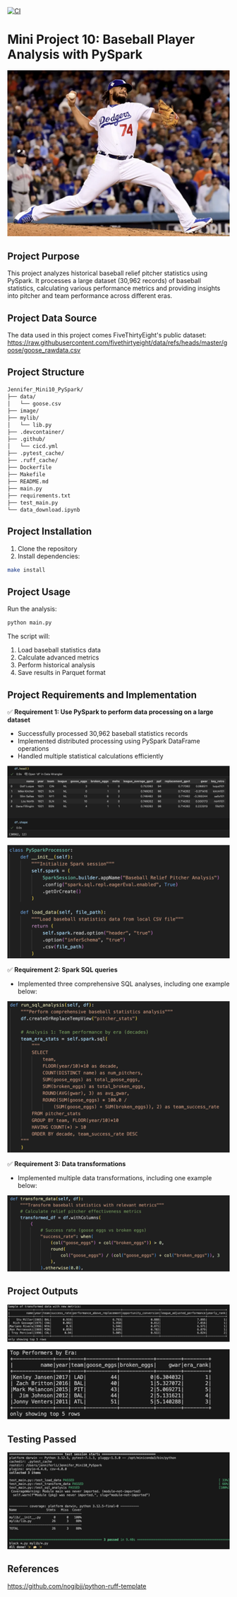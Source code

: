 [![CI](https://github.com/nogibjj/Jennifer_Mini10_PySpark/actions/workflows/cicd.yml/badge.svg)](https://github.com/nogibjj/Jennifer_Mini10_PySpark/actions/workflows/cicd.yml)

# Mini Project 10: Baseball Player Analysis with PySpark
![alt text](image/image.png)

## Project Purpose
This project analyzes historical baseball relief pitcher statistics using PySpark. It processes a large dataset (30,962 records) of baseball statistics, calculating various performance metrics and providing insights into pitcher and team performance across different eras.

## Project Data Source
The data used in this project comes FiveThirtyEight's public dataset: https://raw.githubusercontent.com/fivethirtyeight/data/refs/heads/master/goose/goose_rawdata.csv 

## Project Structure
```
Jennifer_Mini10_PySpark/
├── data/
│   └── goose.csv           
├── image/                   
├── mylib/
│   └── lib.py              
├── .devcontainer/
├── .github/                 
│   └── cicd.yml
├── .pytest_cache/          
├── .ruff_cache/           
├── Dockerfile               
├── Makefile                 
├── README.md                
├── main.py                  
├── requirements.txt        
├── test_main.py             
└── data_download.ipynb      
```

## Project Installation

1. Clone the repository
2. Install dependencies:
```bash
make install
```

## Project Usage
Run the analysis:
```bash
python main.py
```

The script will:
1. Load baseball statistics data
2. Calculate advanced metrics
3. Perform historical analysis
4. Save results in Parquet format

## Project Requirements and Implementation

✅ **Requirement 1: Use PySpark to perform data processing on a large dataset**
- Successfully processed 30,962 baseball statistics records
- Implemented distributed processing using PySpark DataFrame operations
- Handled multiple statistical calculations efficiently

![alt text](image/image-1.png)

![alt text](image/image-2.png)

✅ **Requirement 2: Spark SQL queries**
- Implemented three comprehensive SQL analyses, including one example below:

![alt text](image/image-4.png)

✅ **Requirement 3: Data transformations**
- Implemented multiple data transformations, including one example below:

![alt text](image/image-5.png)

## Project Outputs

![alt text](image/image-3.png)

![alt text](image/image-6.png)

## Testing Passed

![alt text](image/image-7.png)

## References
https://github.com/nogibjj/python-ruff-template 



